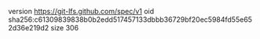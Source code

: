 version https://git-lfs.github.com/spec/v1
oid sha256:c61309839838b0b2edd517457133dbbb36729bf20ec5984fd55e652d36e219d2
size 306
